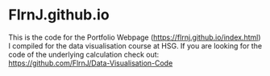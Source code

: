 # FlrnJ.github.io

This is the code for the Portfolio Webpage (https://flrnj.github.io/index.html) I compiled for the data visualisation course at HSG.
If you are looking for the code of the underlying calculation check out: https://github.com/FlrnJ/Data-Visualisation-Code
